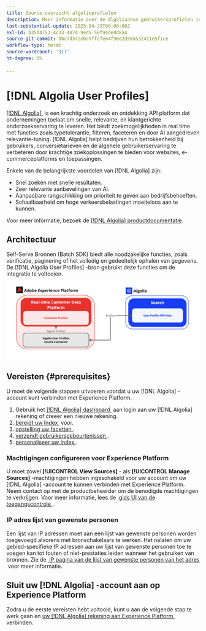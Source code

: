 ```yaml
---
title: Source-overzicht algolieprofielen
description: Meer informatie over de Algoliaanse gebruikersprofielen in de Adobe Experience Platform
last-substantial-update: 2025-04-29T00:00:00Z
exl-id: b35d4753-4c33-4074-9ed5-50f94dedd8a4
source-git-commit: 9bc7d372eba9ffcfe64f90d2d58a532411e5f1ce
workflow-type: tm+mt
source-wordcount: '317'
ht-degree: 0%

---
```


# [!DNL Algolia User Profiles]

[[!DNL Algolia] &#x200B;](https://www.algolia.com/) is een krachtig onderzoek en ontdekking API platform dat ondernemingen toelaat om snelle, relevante, en klantgerichte onderzoekservaring te leveren. Het biedt zoekmogelijkheden in real time met functies zoals typetolerantie, filteren, faceteren en door AI aangedreven relevantie-tuning. [!DNL Algolia] helpt bedrijven hun betrokkenheid bij gebruikers, conversietarieven en de algehele gebruikerservaring te verbeteren door krachtige zoekoplossingen te bieden voor websites, e-commerceplatforms en toepassingen.

Enkele van de belangrijkste voordelen van [!DNL Algolia] zijn:

* Snel zoeken met snelle resultaten.
* Zeer relevante aanbevelingen van AI.
* Aanpasbare rangschikking om prioriteit te geven aan bedrijfsbehoeften.
* Schaalbaarheid om hoge verkeersbelastingen moeiteloos aan te kunnen.

Voor meer informatie, bezoek de [[!DNL Algolia]  productdocumentatie &#x200B;](https://resources.algolia.com/).

## Architectuur

Self-Serve Bronnen (Batch SDK) biedt alle noodzakelijke functies, zoals verificatie, paginering of het volledig en gedeeltelijk ophalen van gegevens. De [!DNL Algolia User Profiles] -bron gebruikt deze functies om de integratie te voltooien.

![&#x200B; Architectuur van de Integratie van Algolië &amp; van Experience Platform &#x200B;](../../images/tutorials/create/algolia/user-profiles/algolia-aep-user-profiles-arch.png)

## Vereisten {#prerequisites}

U moet de volgende stappen uitvoeren voordat u uw [!DNL Algolia] -account kunt verbinden met Experience Platform.

1. Gebruik het [[!DNL Algolia]  dashboard &#x200B;](https://dashboard.algolia.com/users/sign_up) aan login aan uw [!DNL Algolia] rekening of creeer een nieuwe rekening.
2. [&#x200B; bereidt uw Index &#x200B;](https://www.algolia.com/doc/guides/sending-and-managing-data/prepare-your-data/in-depth/prepare-data-in-depth/) voor.
3. [&#x200B; opstelling uw facetten &#x200B;](https://www.algolia.com/doc/guides/managing-results/refine-results/faceting/).
4. [&#x200B; verzendt gebruikersgebeurtenissen &#x200B;](https://www.algolia.com/doc/guides/sending-events/getting-started/).
5. [&#x200B; personaliseer uw Index &#x200B;](https://www.algolia.com/doc/guides/personalization/advanced-personalization/configure/setup/indices/).

### Machtigingen configureren voor Experience Platform

U moet zowel **[!UICONTROL View Sources]** - als **[!UICONTROL Manage Sources]** -machtigingen hebben ingeschakeld voor uw account om uw [!DNL Algolia] -account te kunnen verbinden met Experience Platform. Neem contact op met de productbeheerder om de benodigde machtigingen te verkrijgen. Voor meer informatie, lees de [&#x200B; gids UI van de toegangscontrole &#x200B;](../../../access-control/abac/ui/permissions.md).

### IP adres lijst van gewenste personen

Een lijst van IP adressen moet aan een lijst van gewenste personen worden toegevoegd alvorens met bronschakelaars te werken. Het nalaten om uw gebied-specifieke IP adressen aan uw lijst van gewenste personen toe te voegen kan tot fouten of niet-prestaties leiden wanneer het gebruiken van bronnen. Zie de [&#x200B; IP pagina van de lijst van gewenste personen van het adres &#x200B;](../../ip-address-allow-list.md) voor meer informatie.

## Sluit uw [!DNL Algolia] -account aan op Experience Platform

Zodra u de eerste vereisten hebt voltooid, kunt u aan de volgende stap te werk gaan en [&#x200B; uw  [!DNL Algolia]  rekening aan Experience Platform &#x200B;](../../tutorials/ui/create/data-partners/algolia-user-profiles.md) verbinden.
